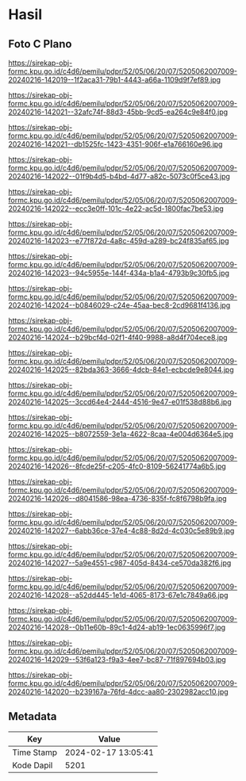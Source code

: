 # Hasil

## Foto C Plano

https://sirekap-obj-formc.kpu.go.id/c4d6/pemilu/pdpr/52/05/06/20/07/5205062007009-20240216-142019--1f2aca31-79b1-4443-a66a-1109d9f7ef89.jpg

https://sirekap-obj-formc.kpu.go.id/c4d6/pemilu/pdpr/52/05/06/20/07/5205062007009-20240216-142021--32afc74f-88d3-45bb-9cd5-ea264c9e84f0.jpg

https://sirekap-obj-formc.kpu.go.id/c4d6/pemilu/pdpr/52/05/06/20/07/5205062007009-20240216-142021--db1525fc-1423-4351-906f-e1a766160e96.jpg

https://sirekap-obj-formc.kpu.go.id/c4d6/pemilu/pdpr/52/05/06/20/07/5205062007009-20240216-142022--01f9b4d5-b4bd-4d77-a82c-5073c0f5ce43.jpg

https://sirekap-obj-formc.kpu.go.id/c4d6/pemilu/pdpr/52/05/06/20/07/5205062007009-20240216-142022--ecc3e0ff-101c-4e22-ac5d-1800fac7be53.jpg

https://sirekap-obj-formc.kpu.go.id/c4d6/pemilu/pdpr/52/05/06/20/07/5205062007009-20240216-142023--e77f872d-4a8c-459d-a289-bc24f835af65.jpg

https://sirekap-obj-formc.kpu.go.id/c4d6/pemilu/pdpr/52/05/06/20/07/5205062007009-20240216-142023--94c5955e-144f-434a-b1a4-4793b9c30fb5.jpg

https://sirekap-obj-formc.kpu.go.id/c4d6/pemilu/pdpr/52/05/06/20/07/5205062007009-20240216-142024--b0846029-c24e-45aa-bec8-2cd9681f4136.jpg

https://sirekap-obj-formc.kpu.go.id/c4d6/pemilu/pdpr/52/05/06/20/07/5205062007009-20240216-142024--b29bcf4d-02f1-4f40-9988-a8d4f704ece8.jpg

https://sirekap-obj-formc.kpu.go.id/c4d6/pemilu/pdpr/52/05/06/20/07/5205062007009-20240216-142025--82bda363-3666-4dcb-84e1-ecbcde9e8044.jpg

https://sirekap-obj-formc.kpu.go.id/c4d6/pemilu/pdpr/52/05/06/20/07/5205062007009-20240216-142025--3ccd64e4-2444-4516-9e47-e01f538d88b6.jpg

https://sirekap-obj-formc.kpu.go.id/c4d6/pemilu/pdpr/52/05/06/20/07/5205062007009-20240216-142025--b8072559-3e1a-4622-8caa-4e004d6364e5.jpg

https://sirekap-obj-formc.kpu.go.id/c4d6/pemilu/pdpr/52/05/06/20/07/5205062007009-20240216-142026--8fcde25f-c205-4fc0-8109-56241774a6b5.jpg

https://sirekap-obj-formc.kpu.go.id/c4d6/pemilu/pdpr/52/05/06/20/07/5205062007009-20240216-142026--d8041586-98ea-4736-835f-fc8f6798b9fa.jpg

https://sirekap-obj-formc.kpu.go.id/c4d6/pemilu/pdpr/52/05/06/20/07/5205062007009-20240216-142027--6abb36ce-37e4-4c88-8d2d-4c030c5e89b9.jpg

https://sirekap-obj-formc.kpu.go.id/c4d6/pemilu/pdpr/52/05/06/20/07/5205062007009-20240216-142027--5a9e4551-c987-405d-8434-ce570da382f6.jpg

https://sirekap-obj-formc.kpu.go.id/c4d6/pemilu/pdpr/52/05/06/20/07/5205062007009-20240216-142028--a52dd445-1e1d-4065-8173-67e1c7849a66.jpg

https://sirekap-obj-formc.kpu.go.id/c4d6/pemilu/pdpr/52/05/06/20/07/5205062007009-20240216-142028--0b11e60b-89c1-4d24-ab19-1ec0635996f7.jpg

https://sirekap-obj-formc.kpu.go.id/c4d6/pemilu/pdpr/52/05/06/20/07/5205062007009-20240216-142029--53f6a123-f9a3-4ee7-bc87-71f897694b03.jpg

https://sirekap-obj-formc.kpu.go.id/c4d6/pemilu/pdpr/52/05/06/20/07/5205062007009-20240216-142020--b239167a-76fd-4dcc-aa80-2302982acc10.jpg


## Metadata

| Key        | Value               |
| ---------- | ------------------- |
| Time Stamp | 2024-02-17 13:05:41 |
| Kode Dapil | 5201                |



